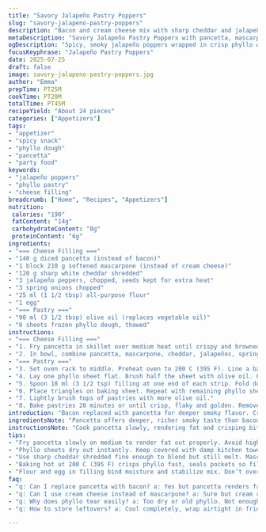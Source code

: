 ```yaml
---
title: "Savory Jalapeño Pastry Poppers"
slug: "savory-jalapeno-pastry-poppers"
description: "Bacon and cream cheese mix with sharp cheddar and jalapeños. Folded in phyllo dough triangles, brushed with oil. Baked till golden crisp. Slightly adjusted ingredient amounts, two swapped ingredients for twist. Timings shifted plus re-ordered steps. Spicy, smoky, and flaky."
metaDescription: "Savory Jalapeño Pastry Poppers with pancetta, mascarpone, sharp cheddar, and jalapeños folded in crispy phyllo dough triangles baked golden and spicy."
ogDescription: "Spicy, smoky jalapeño poppers wrapped in crisp phyllo with pancetta, mascarpone, sharp cheddar. Bite-size, flaky, rich, and ready in 45 mins."
focusKeyphrase: "Jalapeño Pastry Poppers"
date: 2025-07-25
draft: false
image: savory-jalapeno-pastry-poppers.jpg
author: "Emma"
prepTime: PT25M
cookTime: PT20M
totalTime: PT45M
recipeYield: "About 24 pieces"
categories: ["Appetizers"]
tags:
- "appetizer"
- "spicy snack"
- "phyllo dough"
- "pancetta"
- "party food"
keywords:
- "jalapeño poppers"
- "phyllo pastry"
- "cheese filling"
breadcrumb: ["Home", "Recipes", "Appetizers"]
nutrition: 
 calories: "190"
 fatContent: "14g"
 carbohydrateContent: "8g"
 proteinContent: "6g"
ingredients:
- "=== Cheese Filling ==="
- "140 g diced pancetta (instead of bacon)"
- "1 block 210 g softened mascarpone (instead of cream cheese)"
- "120 g sharp white cheddar shredded"
- "3 jalapeño peppers, chopped, seeds kept for extra heat"
- "3 spring onions chopped"
- "25 ml (1 1/2 tbsp) all-purpose flour"
- "1 egg"
- "=== Pastry ==="
- "90 ml (3 1/2 tbsp) olive oil (replaces vegetable oil)"
- "6 sheets frozen phyllo dough, thawed"
instructions:
- "=== Cheese Filling ==="
- "1. Fry pancetta in skillet over medium heat until crispy and browned. Drain on paper towel. Cool slightly."
- "2. In bowl, combine pancetta, mascarpone, cheddar, jalapeños, spring onions, flour, and egg. Mix well. Cover and chill for 25 minutes."
- "=== Pastry ==="
- "3. Set oven rack to middle. Preheat oven to 200 C (395 F). Line a baking sheet with parchment."
- "4. Lay one phyllo sheet flat. Brush half the sheet with olive oil. Fold sheet in half lengthwise. Cut into five strips approximately 7 cm wide."
- "5. Spoon 18 ml (3 1/2 tsp) filling at one end of each strip. Fold dough over filling to make triangles, folding over itself multiple times forming little pockets."
- "6. Place triangles on baking sheet. Repeat with remaining phyllo sheets and filling, brushing each half sheet with oil before folding."
- "7. Lightly brush tops of pastries with more olive oil."
- "8. Bake pastries 20 minutes or until crisp, flaky and golden. Remove and cool slightly before serving."
introduction: "Bacon replaced with pancetta for deeper smoky flavor. Cream cheese swapped with mascarpone for silkier texture. Olive oil added instead of vegetable oil – richer fat. More jalapeños plus seeds. Phyllo dough folds into neat triangles, pockets stuffed with spicy cheese filling. Oven set hotter to crisp up fast. No waiting too long. Handheld, bite-size. Good for crowds, parties. Filled small pastries, easy snack. Texture crunch with smooth, cheesy, spicy center. Sharp cheddar and fresh herb hits from onions. Simple steps. Ingredients tweaked. Times shaved five minutes. Folding triangles, like little parcels. Bright, hot bites. Fork-free. Serve warm or room temp. Spicy, salty, flaky, creamy. Great finger food with no fuss."
ingredientsNote: "Pancetta offers deeper, richer smoky taste than bacon. Mascarpone softens the filling, making it creamier and less tangy than plain cream cheese. Cheddar stays sharp, adds bite and melts nicely. Jalapeños with seeds left add more heat if preferred, adjust based on spice tolerance. Spring onions give freshness and mild sharpness. Flour holds filling firm. Olive oil thicker, higher flavor point than vegetable oil, helps crisp sheets better. Phyllo sheets are delicate; thaw fully, handle gently to prevent tearing. Cut strips evenly for consistent portion sizes. Use parchment paper to avoid sticking. Egg binds the filling and aids color. Chilling filling makes it easier to shape. Quantities shifted slightly to elevate richness and heat but keep balance."
instructionsNote: "Cook pancetta slowly, rendering fat and crisping bits until golden then drain thoroughly to avoid soggy filling. Stir mascarpone smoothly with cheddar before adding diced jalapeños and onions. Stir flour and egg in last, combine thoroughly to bind but don’t overmix. Chill filling briefly to firm up preventing leakage when folding phyllo. Keep phyllo covered with damp towel to avoid drying. Brush each half sheet generously with olive oil, fold carefully to form two layers, cut into strips, roughly 7 cm wide for even triangles. Place a measured spoon of filling at end, fold repeatedly into triangles turning each fold like wrapping paper to seal. Use light, confident folds; avoid overstuffing or dough will tear. Arrange on parchment-lined tray. Brush with oil again for golden gloss. Bake at full 200 C not less for quick crisping within 20 minutes, rotating tray halfway. Cool slightly before serving so cheese firms without hardening. Serve warm, finger food style."
tips:
- "Fry pancetta slowly on medium to render fat out properly. Avoid high heat to keep bits crisp not burned. Drain excess fat well on paper towel. Cooled pancetta prevents melting mascarpone and stops runny filling. Handle filling cold for easier shaping. Chilling filling firms mix, less mess when folding phyllo triangles."
- "Phyllo sheets dry out instantly. Keep covered with damp kitchen towel between steps. Brush olive oil liberally on each half sheet before folding; oil prevents tearing and helps crisp golden color. Fold strips carefully, fold multiple times to seal filling. Even strip size about 7 cm width for consistent portions and baking."
- "Use sharp cheddar shredded fine enough to blend but still melt. Mascarpone adds creamy silkiness but less tang than cream cheese, helping balance jalapeño heat. Jalapeño seeds left in raise heat level, remove if milder preferred. Spring onions chopped small for freshness, adds bite that cuts through creamy cheese."
- "Baking hot at 200 C (395 F) crisps phyllo fast, seals pockets so filling doesn’t leak. Rotate tray halfway for even browning. Brushing top with olive oil last step boosts golden gloss. Let pastries cool 5 minutes post-bake for cheese to firm without hardening crust. Too low temp, longer bake leads to soggy or dry pastries, avoid that."
- "Flour and egg in filling bind moisture and stabilize mix. Don’t overmix to keep texture light. Measure filling spoonfuls accurately (about 18 ml per strip end) for shape control. Avoid overstuffing to stop tearing. Handle dough gently, quick work to keep dough supple. Use parchment to prevent sticking and ease cleanup."
faq:
- "q: Can I replace pancetta with bacon? a: Yes but pancetta renders fat slower. Bacon tends to crisp quicker, different flavor. Pancetta richer, less smoky burnt taste. Adjust cooking time. Dry bacon well after frying, similar but not exact."
- "q: Can I use cream cheese instead of mascarpone? a: Sure but cream cheese tangier. Mascarpone softer, silkier texture. Cream cheese might change binding slightly, slightly less creamy feel. Works fine for ease and availability, just chill well to help firmness."
- "q: Why does phyllo tear easily? a: Too dry or old phyllo. Not enough oil brushed. Sheets thawed but exposed to air. Handle gently, keep covered with damp cloth. Fold slowly—rushing causes cracks. Cut strips evenly. Correct layering avoids breaks while folding triangles."
- "q: How to store leftovers? a: Cool completely, wrap airtight in fridge. Eat within 2 days ideally. Reheat oven to re-crisp, microwave makes soggy. Can freeze before baking; wrap well, freeze raw poppers. Bake straight from freezer, add few extra mins baking time."

---
```

